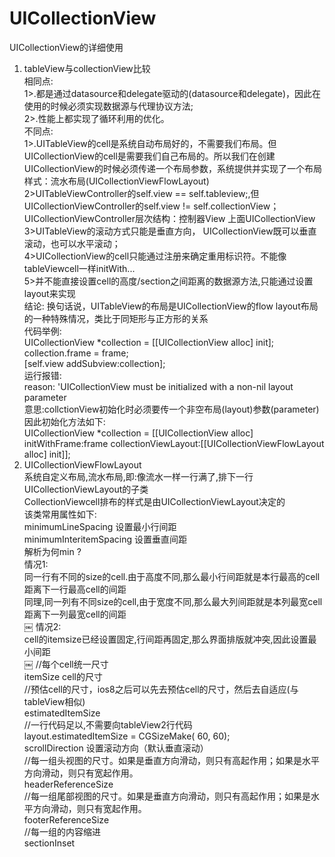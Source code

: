 # UICollectionView
UICollectionView的详细使用
1. tableView与collectionView比较 <br>
相同点:<br>
1>.都是通过datasource和delegate驱动的(datasource和delegate)，因此在使用的时候必须实现数据源与代理协议方法;<br>
2>.性能上都实现了循环利用的优化。<br>
不同点:<br>
1>.UITableView的cell是系统自动布局好的，不需要我们布局。但UICollectionView的cell是需要我们自己布局的。所以我们在创建UICollectionView的时候必须传递一个布局参数，系统提供并实现了一个布局样式：流水布局(UICollectionViewFlowLayout)  <br>
2>UITableViewController的self.view == self.tableview;,但UICollectionViewController的self.view != self.collectionView；
UICollectionViewController层次结构：控制器View 上面UICollectionView <br>
3>UITableView的滚动方式只能是垂直方向， UICollectionView既可以垂直滚动，也可以水平滚动； <br>
4>UICollectionView的cell只能通过注册来确定重用标识符。不能像tableViewcell一样initWith... <br>
5>并不能直接设置cell的高度/section之间距离的数据源方法,只能通过设置layout来实现 <br>
结论: 换句话说，UITableView的布局是UICollectionView的flow layout布局的一种特殊情况，类比于同矩形与正方形的关系 <br>
代码举例: <br>
UICollectionView *collection = [[UICollectionView alloc] init]; <br>
collection.frame = frame; <br>
[self.view addSubview:collection]; <br>
运行报错: <br>
reason: 'UICollectionView must be initialized with a non-nil layout parameter <br>
意思:collctionView初始化时必须要传一个非空布局(layout)参数(parameter) <br>
因此初始化方法如下: <br>
UICollectionView *collection = [[UICollectionView alloc] initWithFrame:frame collectionViewLayout:[[UICollectionViewFlowLayout alloc] init]]; <br>
2. UICollectionViewFlowLayout <br>
系统自定义布局,流水布局,即:像流水一样一行满了,排下一行 <br>
UICollectionViewLayout的子类 <br>
CollectionViewcell排布的样式是由UICollectionViewLayout决定的 <br>
该类常用属性如下: <br>
minimumLineSpacing  设置最小行间距 <br>
minimumInteritemSpacing 设置垂直间距 <br>
解析为何min ? <br>
情况1: <br>
同一行有不同的size的cell.由于高度不同,那么最小行间距就是本行最高的cell距离下一行最高cell的间距 <br>
同理,同一列有不同size的cell,由于宽度不同,那么最大列间距就是本列最宽cell距离下一列最宽cell的间距 <br>
￼
情况2: <br>
cell的itemsize已经设置固定,行间距再固定,那么界面排版就冲突,因此设置最小间距 <br>
￼
//每个cell统一尺寸 <br>
itemSize cell的尺寸 <br>
//预估cell的尺寸，ios8之后可以先去预估cell的尺寸，然后去自适应(与tableView相似) <br>
estimatedItemSize <br>
//一行代码足以,不需要向tableView2行代码 <br>
layout.estimatedItemSize = CGSizeMake( 60, 60); <br>
scrollDirection 设置滚动方向（默认垂直滚动） <br>
//每一组头视图的尺寸。如果是垂直方向滑动，则只有高起作用；如果是水平方向滑动，则只有宽起作用。 <br>
headerReferenceSize <br>
//每一组尾部视图的尺寸。如果是垂直方向滑动，则只有高起作用；如果是水平方向滑动，则只有宽起作用。 <br>
footerReferenceSize <br>
//每一组的内容缩进 <br>
sectionInset <br>


